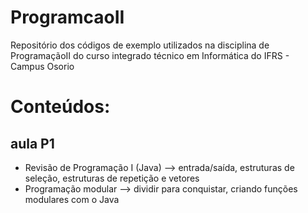 # ProgramcaoII
Repositório dos códigos de exemplo utilizados na disciplina de ProgramaçãoII do curso integrado técnico em Informática do IFRS - Campus Osorio
# Conteúdos:
## aula P1
* Revisão de Programação I (Java) --> entrada/saída, estruturas de seleção, estruturas de repetição e vetores 
* Programação modular --> dividir para conquistar, criando funções modulares com o Java 

